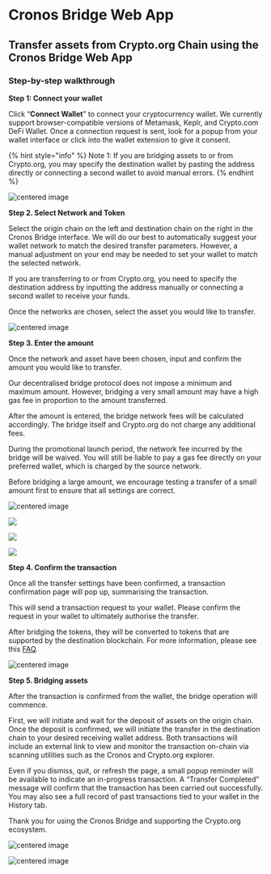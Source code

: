 # Cronos Bridge Web App

## Transfer assets from Crypto.org Chain using the Cronos Bridge Web App

### Step-by-step walkthrough

**Step 1: Connect your wallet**

Click “**Connect Wallet**" to connect your cryptocurrency wallet. We currently support browser-compatible versions of Metamask, Keplr, and Crypto.com DeFi Wallet. Once a connection request is sent, look for a popup from your wallet interface or click into the wallet extension to give it consent.

{% hint style="info" %}
Note 1: If you are bridging assets to or from Crypto.org, you may specify the destination wallet by pasting the address directly or connecting a second wallet to avoid manual errors.
{% endhint %}

![centered image](../assets/webapp\_connect\_wallet.png)

**Step 2. Select Network and Token**

Select the origin chain on the left and destination chain on the right in the Cronos Bridge interface. We will do our best to automatically suggest your wallet network to match the desired transfer parameters. However, a manual adjustment on your end may be needed to set your wallet to match the selected network.

If you are transferring to or from Crypto.org, you need to specify the destination address by inputting the address manually or connecting a second wallet to receive your funds.

Once the networks are chosen, select the asset you would like to transfer.

![centered image](../assets/webapp\_select\_network.png)

**Step 3. Enter the amount**

Once the network and asset have been chosen, input and confirm the amount you would like to transfer.

Our decentralised bridge protocol does not impose a minimum and maximum amount. However, bridging a very small amount may have a high gas fee in proportion to the amount transferred.

After the amount is entered, the bridge network fees will be calculated accordingly. The bridge itself and Crypto.org do not charge any additional fees.

During the promotional launch period, the network fee incurred by the bridge will be waived. You will still be liable to pay a gas fee directly on your preferred wallet, which is charged by the source network.

Before bridging a large amount, we encourage testing a transfer of a small amount first to ensure that all settings are correct.

![centered image](../assets/webapp\_enter\_amout.png)

![](../assets/4a\_confirm\_wallet\_txn.png)

![](../assets/4b\_confirm\_wallet\_txn.png)

![](../assets/4c\_confirm\_wallet\_txn.png)

**Step 4. Confirm the transaction**

Once all the transfer settings have been confirmed, a transaction confirmation page will pop up, summarising the transaction.

This will send a transaction request to your wallet. Please confirm the request in your wallet to ultimately authorise the transfer.

After bridging the tokens, they will be converted to tokens that are supported by the destination blockchain. For more information, please see this [FAQ](../../faq.md).

![centered image](../assets/webapp\_confirmation\_screen.png)

**Step 5. Bridging assets**

After the transaction is confirmed from the wallet, the bridge operation will commence.

First, we will initiate and wait for the deposit of assets on the origin chain. Once the deposit is confirmed, we will initiate the transfer in the destination chain to your desired receiving wallet address. Both transactions will include an external link to view and monitor the transaction on-chain via scanning utilities such as the Cronos and Crypto.org explorer.

Even if you dismiss, quit, or refresh the page, a small popup reminder will be available to indicate an in-progress transaction. A “Transfer Completed” message will confirm that the transaction has been carried out successfully. You may also see a full record of past transactions tied to your wallet in the History tab.

Thank you for using the Cronos Bridge and supporting the Crypto.org ecosystem.

![centered image](../assets/5\_txn\_complete.png)

![centered image](../assets/5\_history\_table.png)
